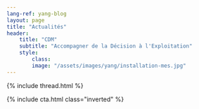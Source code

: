 ```yaml
---
lang-ref: yang-blog
layout: page
title: "Actualités"
header:
    title: "CDM"
    subtitle: "Accompagner de la Décision à l'Exploitation"
    style:
        class:
        image: "/assets/images/yang/installation-mes.jpg"
---
```


{% include thread.html %}

{% include cta.html class="inverted" %}
